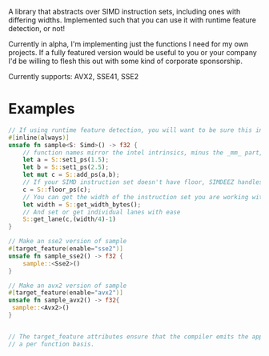 A library that abstracts over SIMD instruction sets, including ones with differing widths.
Implemented such that you can use it with runtime feature detection, or not!

Currently in alpha, I'm implementing just the functions I need for my own projects.  If a fully featured version would be useful to you
or your company I'd be willing to flesh this out with some kind of corporate sponsorship.

Currently supports: AVX2, SSE41, SSE2

# Examples

```rust
// If using runtime feature detection, you will want to be sure this inlines
#[inline(always)]
unsafe fn sample<S: Simd>() -> f32 {
    // function names mirror the intel intrinsics, minus the _mm_ part, call them as usual 
    let a = S::set1_ps(1.5);
    let b = S::set1_ps(2.5);
    let mut c = S::add_ps(a,b);
    // If your SIMD instruction set doesn't have floor, SIMDEEZ handles it for you
    c = S::floor_ps(c);
    // You can get the width of the instruction set you are working with
    let width = S::get_width_bytes();    
    // And set or get individual lanes with ease
    S::get_lane(c,(width/4)-1)
}

// Make an sse2 version of sample 
#[target_feature(enable="sse2")]
unsafe fn sample_sse2() -> f32 {
    sample::<Sse2>()
}

// Make an avx2 version of sample
#[target_feature(enable="avx2")]
unsafe fn sample_avx2() -> f32{
 sample::<Avx2>()
}


// The target_feature attributes ensure that the compiler emits the appropriate instructions on
// a per function basis.


```
